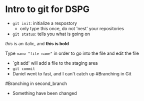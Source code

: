# Intro to git for DSPG
- `git init`: initialize a respostory
	- only type this once, do not 'nest' your repositories
- `git status`: tells you what is going on

*this* is an italic, and **this is bold**

Type `nano "file name"` in order to go into the file and edit the file
- `git add' will add a file to the staging area
- `git commit`
- Daniel went to fast, and I can't catch up
#Branching in Git

#Branching in second_branch
- Something have been changed
